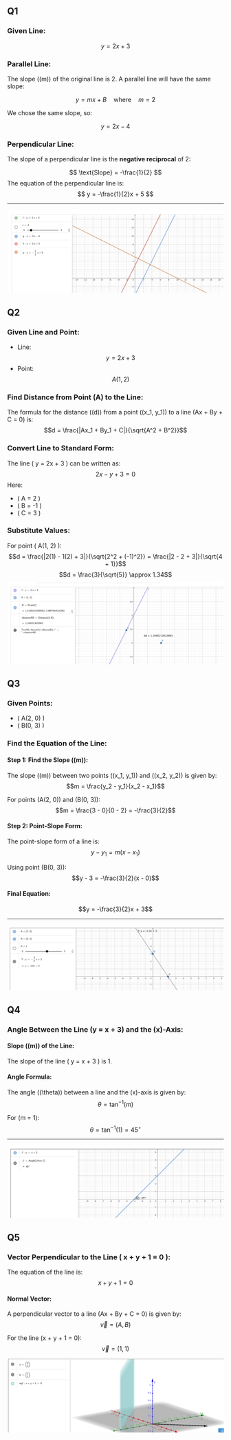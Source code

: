 
## Q1

### Given Line:
$$y = 2x + 3$$

### **Parallel Line:**

The slope (\(m\)) of the original line is 2. A parallel line will have the same slope:

$$y = mx + B \quad \text{where} \quad m = 2$$

We chose the same slope, so:

$$y = 2x - 4$$

### **Perpendicular Line:**

The slope of a perpendicular line is the **negative reciprocal** of 2:

$$ \text{Slope} = -\frac{1}{2} $$
The equation of the perpendicular line is:
$$ y = -\frac{1}{2}x + 5 $$

---
![alt text](image-1.png)

## Q2

### Given Line and Point:
- Line: $$y = 2x + 3$$
- Point: $$A(1, 2)$$

### **Find Distance from Point \(A\) to the Line:**
The formula for the distance (\(d\)) from a point \((x_1, y_1)\) to a line \(Ax + By + C = 0\) is:
$$d = \frac{|Ax_1 + By_1 + C|}{\sqrt{A^2 + B^2}}$$

### **Convert Line to Standard Form:**

The line \( y = 2x + 3 \) can be written as:
$$2x - y + 3 = 0$$
Here:
- \( A = 2 \)
- \( B = -1 \)
- \( C = 3 \)

### **Substitute Values:**
For point \( A(1, 2) \):
$$d = \frac{|2(1) - 1(2) + 3|}{\sqrt{2^2 + (-1)^2}} = \frac{|2 - 2 + 3|}{\sqrt{4 + 1}}$$
$$d = \frac{3}{\sqrt{5}} \approx 1.34$$
![alt text](image-2.png)


## Q3

### Given Points:
- \( A(2, 0) \)
- \( B(0, 3) \)

### **Find the Equation of the Line:**

#### **Step 1: Find the Slope (\(m\)):**
The slope (\(m\)) between two points \((x_1, y_1)\) and \((x_2, y_2)\) is given by:
$$m = \frac{y_2 - y_1}{x_2 - x_1}$$

For points \(A(2, 0)\) and \(B(0, 3)\):
$$m = \frac{3 - 0}{0 - 2} = -\frac{3}{2}$$

#### **Step 2: Point-Slope Form:**
The point-slope form of a line is:
$$y - y_1 = m(x - x_1)$$

Using point \(B(0, 3)\):
$$y - 3 = -\frac{3}{2}(x - 0)$$

#### **Final Equation:**
$$y = -\frac{3}{2}x + 3$$

---
![alt text](image.png)

## Q4

### **Angle Between the Line \(y = x + 3\) and the \(x\)-Axis:**

#### **Slope (\(m\)) of the Line:**
The slope of the line \( y = x + 3 \) is 1.

#### **Angle Formula:**
The angle (\(\theta\)) between a line and the \(x\)-axis is given by:
$$\theta = \tan^{-1}(m)$$

For \(m = 1\):
$$\theta = \tan^{-1}(1) = 45^\circ$$

---
![alt text](image-3.png)

## Q5

### **Vector Perpendicular to the Line \( x + y + 1 = 0 \):**

The equation of the line is:
$$x + y + 1 = 0$$

#### **Normal Vector:**
A perpendicular vector to a line \(Ax + By + C = 0\) is given by:
$$\vec{v} = (A, B)$$

For the line \(x + y + 1 = 0\):
$$\vec{v} = (1, 1)$$

![alt text](image-4.png)